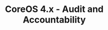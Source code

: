 ---
permalink: /product-documents/coreos4/nist-800-53/au/
layout: control_family
title: CoreOS 4.x - Audit and Accountability
category: Product Documents
lead: |
  Control responses for NIST 800-53 rev4.
subnav:
  data: components.coreos4.satisfies
  href: ['#%', control_key]
  text: control_key
product_info:
  name: CoreOs 4.x
  opencontrol_component: coreos4
  control_family_shorthand: AU
---